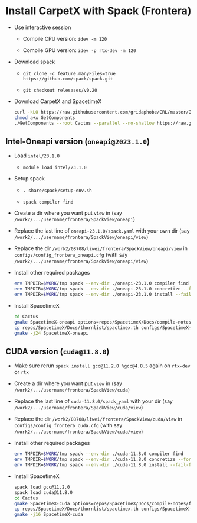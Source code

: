 # Install CarpetX with Spack (Frontera)

* Use interactive session

    - Compile CPU version: `idev -m 120`

    - Compile GPU version: `idev -p rtx-dev -m 120`

* Download spack

    - `git clone -c feature.manyFiles=true https://github.com/spack/spack.git`
    
    - `git checkout relesases/v0.20`

* Download CarpetX and SpacetimeX

    ```bash
    curl -kLO https://raw.githubusercontent.com/gridaphobe/CRL/master/GetComponents
    chmod a+x GetComponents
    ./GetComponents --root Cactus --parallel --no-shallow https://raw.githubusercontent.com/lwJi/SpacetimeX/main/scripts/spacetimex.th
    ```

## Intel-Oneapi version (`oneapi@2023.1.0`)

* Load `intel/23.1.0`

    - `module load intel/23.1.0`

* Setup spack

    - `. share/spack/setup-env.sh`
    
    - `spack compiler find`

* Create a dir where you want put `view` in (say `/work2/.../username/frontera/SpackView/oneapi`)

* Replace the last line of `oneapi-23.1.0/spack.yaml` with your own dir (say `/work2/.../username/frontera/SpackView/oneapi/view`)

* Replace the dir `/work2/08708/liwei/frontera/SpackView/oneapi/view` in `configs/config_frontera_oneapi.cfg` (with say `/work2/.../username/frontera/SpackView/oneapi/view`)

* Install other required packages

    ```bash
    env TMPDIR=$WORK/tmp spack --env-dir ./oneapi-23.1.0 compiler find
    env TMPDIR=$WORK/tmp spack --env-dir ./oneapi-23.1.0 concretize --force
    env TMPDIR=$WORK/tmp spack --env-dir ./oneapi-23.1.0 install --fail-fast
    ```

* Install SpacetimeX

    ```bash
    cd Cactus
    gmake SpacetimeX-oneapi options=repos/SpacetimeX/Docs/compile-notes/frontera/configs/config_frontera_oneapi.cfg
    cp repos/SpacetimeX/Docs/thornlist/spactimex.th configs/SpacetimeX-oneapi/ThornList
    gmake -j24 SpacetimeX-oneapi
    ```


## CUDA version (`cuda@11.8.0`)

* Make sure rerun `spack install gcc@11.2.0 %gcc@4.8.5` again on `rtx-dev` or `rtx`

* Create a dir where you want put `view` in (say `/work2/.../username/frontera/SpackView/cuda`)

* Replace the last line of `cuda-11.8.0/spack_yaml` with your dir (say `/work2/.../username/frontera/SpackView/cuda/view`)

* Replace the dir `/work2/08708/liwei/frontera/SpackView/cuda/view` in `configs/config_frontera_cuda.cfg` (with say `/work2/.../username/frontera/SpackView/cuda/view`)

* Install other required packages

    ```bash
    env TMPDIR=$WORK/tmp spack --env-dir ./cuda-11.8.0 compiler find
    env TMPDIR=$WORK/tmp spack --env-dir ./cuda-11.8.0 concretize --force
    env TMPDIR=$WORK/tmp spack --env-dir ./cuda-11.8.0 install --fail-fast
    ```

* Install SpacetimeX

    ```bash
    spack load gcc@11.2.0
    spack load cuda@11.8.0
    cd Cactus
    gmake SpacetimeX-cuda options=repos/SpacetimeX/Docs/compile-notes/frontera/configs/config_frontera_cuda.cfg
    cp repos/SpacetimeX/Docs/thornlist/spactimex.th configs/SpacetimeX-cuda/ThornList
    gmake -j16 SpacetimeX-cuda
    ```

